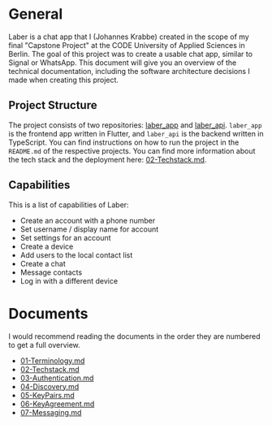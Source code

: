 # General
Laber is a chat app that I (Johannes Krabbe) created in the scope of my final "Capstone Project" at the CODE University of Applied Sciences in Berlin.
The goal of this project was to create a usable chat app, similar to Signal or WhatsApp. This document will give you an overview of the technical documentation, including the software architecture decisions I made when creating this project.

## Project Structure
The project consists of two repositories: [laber_app](https://github.com/johannes-krabbe/laber_app) and [laber_api](https://github.com/johannes-krabbe/laber_api). `laber_app` is the frontend app written in Flutter, and `laber_api` is the backend written in TypeScript.
You can find instructions on how to run the project in the `README.md` of the respective projects.
You can find more information about the tech stack and the deployment here: [02-Techstack.md](02-Techstack.md).

## Capabilities
This is a list of capabilities of Laber:
- Create an account with a phone number
- Set username / display name for account
- Set settings for an account
- Create a device
- Add users to the local contact list
- Create a chat
- Message contacts
- Log in with a different device

# Documents
I would recommend reading the documents in the order they are numbered to get a full overview. 
- [01-Terminology.md](./01-Terminology.md)
- [02-Techstack.md](./02-Techstack.md)
- [03-Authentication.md](./03-Authentication.md)
- [04-Discovery.md](./04-Discovery.md)
- [05-KeyPairs.md](./05-KeyPairs.md)
- [06-KeyAgreement.md](./06-KeyAgreement.md)
- [07-Messaging.md](./07-Messaging.md)
